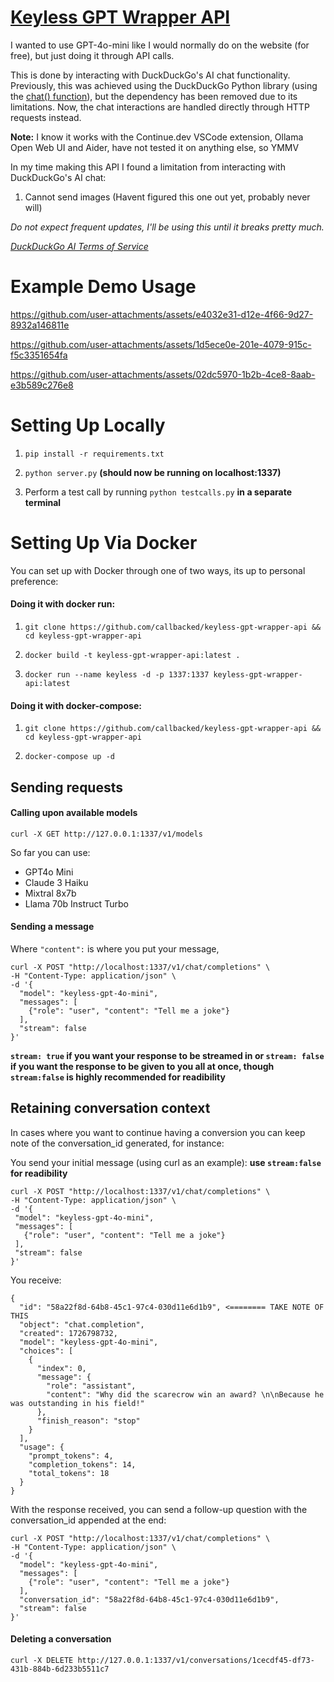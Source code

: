 
# [Keyless GPT Wrapper API](https://callbacked.github.io/keyless-gpt-wrapper-api/)

I wanted to use GPT-4o-mini like I would normally do on the website (for free), but just doing it through API calls.

  
This is done by interacting with DuckDuckGo's AI chat functionality. Previously, this was achieved using the DuckDuckGo Python library (using the [chat() function](https://pypi.org/project/duckduckgo-search)), but the dependency has been removed due to its limitations. Now, the chat interactions are handled directly through HTTP requests instead.
  
**Note:** I know it works with the Continue.dev VSCode extension, Ollama Open Web UI and Aider, have not tested it on anything else, so YMMV

In my time making this API I found a limitation from interacting with DuckDuckGo's AI chat:

1. Cannot send images (Havent figured this one out yet, probably never will)

*Do not expect frequent updates, I'll be using this until it breaks pretty much.*

*[DuckDuckGo AI Terms of Service](https://duckduckgo.com/aichat/privacy-terms)*


# Example Demo Usage



https://github.com/user-attachments/assets/e4032e31-d12e-4f66-9d27-8932a146811e



https://github.com/user-attachments/assets/1d5ece0e-201e-4079-915c-f5c3351654fa



https://github.com/user-attachments/assets/02dc5970-1b2b-4ce8-8aab-e3b589c276e8



# Setting Up Locally


1.  ``pip install -r requirements.txt``


2.  ``python server.py``  **(should now be running on localhost:1337)**


3. Perform a test call by running ``python testcalls.py``  **in a separate terminal**


# Setting Up Via Docker


You can set up with Docker through one of two ways, its up to personal preference:

  

  

#### Doing it with docker run:



1.  ``git clone https://github.com/callbacked/keyless-gpt-wrapper-api && cd keyless-gpt-wrapper-api ``



2.  ``docker build -t keyless-gpt-wrapper-api:latest .``



3.  ``docker run --name keyless -d -p 1337:1337 keyless-gpt-wrapper-api:latest``



#### Doing it with docker-compose:


1.  ``git clone https://github.com/callbacked/keyless-gpt-wrapper-api && cd keyless-gpt-wrapper-api ``

  
4.  ``docker-compose up -d``

## Sending requests


#### Calling upon available models
``curl -X GET http://127.0.0.1:1337/v1/models``

So far you can use:
- GPT4o Mini
- Claude 3 Haiku
- Mixtral 8x7b
- Llama 70b Instruct Turbo 

#### Sending a message

Where ``"content":`` is where you put your message, 
```
curl -X POST "http://localhost:1337/v1/chat/completions" \
-H "Content-Type: application/json" \
-d '{
  "model": "keyless-gpt-4o-mini",
  "messages": [
    {"role": "user", "content": "Tell me a joke"}
  ],
  "stream": false
}'
```
**``stream: true`` if you want your response to be streamed in or ``stream: false`` if you want the response to be given to you all at once, though ``stream:false`` is highly recommended for readibility**

## Retaining conversation context


In cases where you want to continue having a conversion you can keep note of the conversation_id generated, for instance:

  
You send your initial message (using curl as an example): **use ``stream:false`` for readibility**

 ```
curl -X POST "http://localhost:1337/v1/chat/completions" \
-H "Content-Type: application/json" \
-d '{
  "model": "keyless-gpt-4o-mini",
  "messages": [
    {"role": "user", "content": "Tell me a joke"}
  ],
  "stream": false
}'
```
You receive:
```
{
  "id": "58a22f8d-64b8-45c1-97c4-030d11e6d1b9", <======== TAKE NOTE OF THIS
  "object": "chat.completion",
  "created": 1726798732,
  "model": "keyless-gpt-4o-mini",
  "choices": [
    {
      "index": 0,
      "message": {
        "role": "assistant",
        "content": "Why did the scarecrow win an award? \n\nBecause he was outstanding in his field!"
      },
      "finish_reason": "stop"
    }
  ],
  "usage": {
    "prompt_tokens": 4,
    "completion_tokens": 14,
    "total_tokens": 18
  }
}

```

With the response received, you can send a follow-up question with the conversation_id appended at the end:

```
curl -X POST "http://localhost:1337/v1/chat/completions" \
-H "Content-Type: application/json" \
-d '{
  "model": "keyless-gpt-4o-mini",
  "messages": [
    {"role": "user", "content": "Tell me a joke"}
  ],
  "conversation_id": "58a22f8d-64b8-45c1-97c4-030d11e6d1b9",
  "stream": false
}'
```

#### Deleting a conversation

``curl -X DELETE http://127.0.0.1:1337/v1/conversations/1cecdf45-df73-431b-884b-6d233b5511c7``




